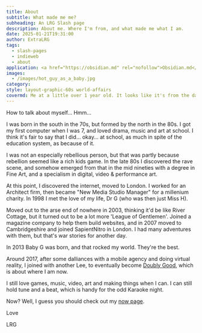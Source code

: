 ```yaml
---
title: About
subtitle: What made me me?
subheading: An LRG Slash page
description: About me. Where I'm from, and what made me what I am.
date: 2025-01-21T19:31:00
author: ExtraLRG
tags:
  - slash-pages
  - indieweb
  - about
application: <a href="https://obsidian.md" rel="nofollow">Obsidian.md</a>
images:
  - /images/hot_guy_as_a_baby.jpg
category: 
style: layout-graphic-60s world-affairs
covermd: Me at a little over 1 year old. It looks like it's from the dawn of time...
---
```


How to talk about myself... Hmm...

I was born in the south in the 70s, but formed by the north in the 80s. I got my first computer when I was 7, and loved drama, music and art at school. I think it's fair to say that I did... okay... at school, as much in spite of the education system, as because of it. 

I was not an especially rebellious person, but that was partly because rebellion seemed like a rich kids game. In the late 80s I discovered the rave scene, and somehow emerged from that in the mid nineties with a degree in Fine Art, and a specialism in digital, video & performance art. 

At this point, I discovered the internet, moved to London. I worked for an Architect firm, then became "New Media Studio Manager" for a millenium charity. In 1998 I met the love of my life, Dr G (who was then just Miss H).

Moved out to the arse end of nowhere in 2003, thinking it'd be like River Cottage, but it turned out to be a lot more 'League of Gentlemen'. Joined a magazine company to help them build websites, and in 2007 moved to Cambridgeshire and joined SapientNitro in London. I had many adventures with them, but that's war stories for another day.

In 2013 Baby G was born, and that rocked my world. They're the best.

Around 2017, after some dalliances with a mobile agency and doing virtual reality, I joined with another Lee, to eventually become [Doubly Good](https://doublygood.co.uk), which is about where I am now.

I still love games, music, video, art and making things when I can. I can still hold tune and a beat, which is handy for the odd Karaoke night.

Now? Well, I guess you should check out my [now page](/now).

Love

LRG